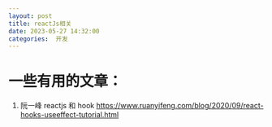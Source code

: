 ```yaml
---
layout: post
title: reactJs相关
date: 2023-05-27 14:32:00
categories:  开发
---
```


# 一些有用的文章：
1. 阮一峰 reactjs 和 hook 
   https://www.ruanyifeng.com/blog/2020/09/react-hooks-useeffect-tutorial.html
